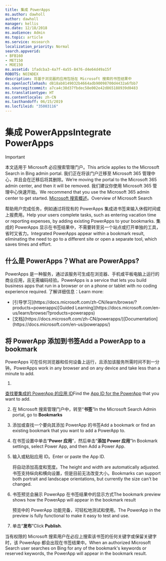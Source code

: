 ```yaml
---
title: 集成 PowerApps
ms.author: dawholl
author: dawholl
manager: kellis
ms.date: 12/18/2018
ms.audience: Admin
ms.topic: article
ms.service: mssearch
localization_priority: Normal
search.appverid:
- BFB160
- MET150
- MOE150
ms.assetid: 1fadcba3-4a7f-4a55-8476-d4e64d49a15f
ROBOTS: NOINDEX
description: 将基于浏览器的应用包括在 Microsoft 搜索的书签结果中
ms.openlocfilehash: d818ab8149032b4664adb90098700d4432a6fbb7
ms.sourcegitcommit: a7ca4c38d37fbdec58e002e42d865188939d0483
ms.translationtype: HT
ms.contentlocale: zh-CN
ms.lasthandoff: 06/15/2019
ms.locfileid: "35003116"
---
```

# <a name="integrate-powerapps"></a><span data-ttu-id="e4e74-103">集成 PowerApps</span><span class="sxs-lookup"><span data-stu-id="e4e74-103">Integrate PowerApps</span></span>

> [!IMPORTANT]
> <span data-ttu-id="e4e74-104">本文适用于 Microsoft 必应搜索管理门户。</span><span class="sxs-lookup"><span data-stu-id="e4e74-104">This article applies to the Microsoft Search in Bing admin portal.</span></span> <span data-ttu-id="e4e74-105">我们正在将该门户迁移至 Microsoft 365 管理中心，并且会在迁移后将其删除。</span><span class="sxs-lookup"><span data-stu-id="e4e74-105">We’re moving the portal to the Microsoft 365 admin center, and then it will be removed.</span></span> <span data-ttu-id="e4e74-106">我们建议你使用 Microsoft 365 管理中心快速开始。</span><span class="sxs-lookup"><span data-stu-id="e4e74-106">We recommend that you use the Microsoft 365 admin center to get started.</span></span> <span data-ttu-id="e4e74-107">[Microsoft 搜索概述](overview-microsoft-search.md)。</span><span class="sxs-lookup"><span data-stu-id="e4e74-107">Overview of Microsoft Search</span></span>
    
<span data-ttu-id="e4e74-108">帮助用户完成任务，例如通过将现有的 PowerApps 集成进书签来输入休假时间或上报费用。</span><span class="sxs-lookup"><span data-stu-id="e4e74-108">Help your users complete tasks, such as entering vacation time or reporting expenses, by adding existing PowerApps to your bookmarks.</span></span> <span data-ttu-id="e4e74-109">集成的 PowerApps 显示在书签结果中，不需要转至另一个站点或打开单独的工具，省时又省力。</span><span class="sxs-lookup"><span data-stu-id="e4e74-109">Integrated PowerApps appear within a bookmark result, eliminating the need to go to a different site or open a separate tool, which saves times and effort.</span></span>
  
## <a name="what-are-powerapps"></a><span data-ttu-id="e4e74-110">什么是 PowerApps？</span><span class="sxs-lookup"><span data-stu-id="e4e74-110">What are PowerApps?</span></span>

<span data-ttu-id="e4e74-111">PowerApps 是一种服务，通过该服务可生成在浏览器、手机或平板电脑上运行的商业应用，且无需编码经验。</span><span class="sxs-lookup"><span data-stu-id="e4e74-111">PowerApps is a service that lets you build business apps that run in a browser or on a phone or tablet with no coding experience required.</span></span> <span data-ttu-id="e4e74-112">了解详细信息：</span><span class="sxs-lookup"><span data-stu-id="e4e74-112">Learn more:</span></span>
  
- <span data-ttu-id="e4e74-113">
  [引导学习](https://docs.microsoft.com/zh-CN/learn/browse/?products=powerapps)</span><span class="sxs-lookup"><span data-stu-id="e4e74-113">[Guided Learning](https://docs.microsoft.com/en-us/learn/browse/?products=powerapps)</span></span>
    
- <span data-ttu-id="e4e74-114">
  [文档](https://docs.microsoft.com/zh-CN/powerapps/)</span><span class="sxs-lookup"><span data-stu-id="e4e74-114">[Documentation](https://docs.microsoft.com/en-us/powerapps/)</span></span>
    
## <a name="add-a-powerapp-to-a-bookmark"></a><span data-ttu-id="e4e74-115">将 PowerApp 添加到书签</span><span class="sxs-lookup"><span data-stu-id="e4e74-115">Add a PowerApp to a bookmark</span></span>

<span data-ttu-id="e4e74-116">PowerApps 可在任何浏览器和任何设备上运行，且添加该服务所需时间不到一分钟。</span><span class="sxs-lookup"><span data-stu-id="e4e74-116">PowerApps work in any browser and on any device and take less than a minute to add.</span></span>
  
1. <span data-ttu-id="e4e74-117">
  [查找要集成的 PowerApp 的应用 ID](https://docs.microsoft.com/zh-CN/powerapps/maker/canvas-apps/get-sessionid#get-an-app-id)</span><span class="sxs-lookup"><span data-stu-id="e4e74-117">Find the [App ID for the PowerApp](https://docs.microsoft.com/en-us/powerapps/maker/canvas-apps/get-sessionid#get-an-app-id) that you want to add.</span></span> 
    
2. <span data-ttu-id="e4e74-118">在 Microsoft 搜索管理门户中，转至“**书签**”</span><span class="sxs-lookup"><span data-stu-id="e4e74-118">In the Microsoft Search Admin portal, go to **Bookmarks**</span></span>
    
3. <span data-ttu-id="e4e74-119">添加或查找一个要向其添加 PowerApp 的书签</span><span class="sxs-lookup"><span data-stu-id="e4e74-119">Add a bookmark or find an existing bookmark that you want to add a PowerApp to.</span></span>
    
4. <span data-ttu-id="e4e74-120">在书签设置中单击“**Power 应用**”，然后单击“**添加 Power 应用**”</span><span class="sxs-lookup"><span data-stu-id="e4e74-120">In Bookmark settings, select Power App, and then Add a Power App.</span></span>
    
5. <span data-ttu-id="e4e74-121">输入或粘贴应用 ID。</span><span class="sxs-lookup"><span data-stu-id="e4e74-121">Enter or paste the App ID.</span></span>
    
    <span data-ttu-id="e4e74-122">将自动添加高度和宽度。</span><span class="sxs-lookup"><span data-stu-id="e4e74-122">The height and width are automatically adjusted.</span></span> <span data-ttu-id="e4e74-123">书签支持纵向和横向设置，但是目前无法改变大小。</span><span class="sxs-lookup"><span data-stu-id="e4e74-123">Bookmarks can support both portrait and landscape orientations, but currently the size can't be changed.</span></span>
    
6. <span data-ttu-id="e4e74-124">书签预览会展示 PowerApp 在书签结果中的显示方式</span><span class="sxs-lookup"><span data-stu-id="e4e74-124">The bookmark preview shows how the PowerApp will appear in the bookmark result</span></span>
    
    <span data-ttu-id="e4e74-125">预览中的 PowerApp 功能完备，可轻松地测试和使用。</span><span class="sxs-lookup"><span data-stu-id="e4e74-125">The PowerApp in the preview is fully functional to make it easy to test and use.</span></span>
    
7. <span data-ttu-id="e4e74-126">单击“**发布**”</span><span class="sxs-lookup"><span data-stu-id="e4e74-126">Click **Publish**.</span></span>
    
<span data-ttu-id="e4e74-127">当有权限的 Microsoft 搜索用户在必应上搜索该书签的任何关键字或保留关键字时，该 PowerApp 都会出现在书签结果中。</span><span class="sxs-lookup"><span data-stu-id="e4e74-127">When an authorized Microsoft Search user searches on Bing for any of the bookmark's keywords or reserved keywords, the PowerApp will appear in the bookmark result.</span></span>

